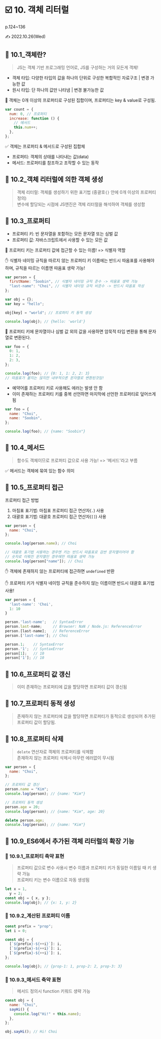 # ☑️ 10. 객체 리터럴

p.124~136

✍️ 2022.10.26(Wed)

## 📎 10.1\_객체란?

> JS는 객체 기반 프로그래밍 언어로, JS를 구성하는 거의 모든게 객체!

- 객체 타입: 다양한 타입의 값을 하나의 단위로 구성한 복합적인 자료구조 | 변경 가능한 값
- 원시 타입: 단 하나의 값만 나타냄 | 변경 불가능한 값

👀 객체는 0개 이상의 프로퍼티로 구성된 집합이며, 프로퍼티는 key & value로 구성됨.

```js
var count = {
  num: 0, // 프로퍼티
  increase: function () {
    // 메서드
    this.num++;
  },
};
```

✅ 객체는 프로퍼티 & 메서드로 구성된 집합체

- 프로퍼티: 객체의 상태를 나타내는 값(data)
- 메서드: 프로퍼티를 참조하고 조작할 수 있는 동작

## 📎 10.2\_객체 리터럴에 의한 객체 생성

> 객체 리터럴: 객체를 생성하기 위한 표기법 (중괄호`{}` 안에 0개 이상의 프로퍼티 정의) <br/>
> 변수에 할당되는 시점에 JS엔진은 객체 리터럴을 해석하여 객체를 생성함

## 📎 10.3\_프로퍼티

- 프로퍼티 키: 빈 문자열을 포함하는 모든 문자열 또는 심벌 값
- 프로퍼티 값: 자바스크립트에서 사용할 수 있는 모든 값

👀 프로퍼티 키는 프로퍼티 값에 접근할 수 있는 이름! => 식별자 역할

✋ 식별자 네이밍 규칙을 따르지 않는 프로퍼티 키 이름에는 반드시 따옴표를 사용해야 하며, 규칙을 따르는 이름엔 따옴표 생략 가능!

```js
var person = {
  firstName: "Soobin", // 식별자 네이밍 규칙 준수 -> 따움표 생략 가능
  "last-name": "Choi", // 식별자 네이밍 규칙 비준수 -> 반드시 따옴표 작성
};
```

```js
var obj = {};
var key = "hello";

obj[key] = "world"; // 프로퍼티 키 동적 생성

console.log(obj); // {hello: 'world'}
```

👀 프로퍼티 키에 문자열이나 심벌 값 외의 값을 사용하면 암묵적 타입 변환을 통해 문자열로 변환된다.

```js
var foo = {
  0: 1,
  1: 2,
  2: 3,
};

console.log(foo); // {0: 1, 1: 2, 2: 3}
// 따옴표가 붙지는 않지만 내부적으론 문자열로 변환된것임!
```

- 예약어를 프로퍼티 키로 사용해도 에러는 발생 안 함
- 이미 존재하는 프로퍼티 키를 중복 선언하면 마지막에 선언한 프로퍼티로 덮어쓰게 됨

```js
var foo = {
  name: "Choi",
  name: "Soobin",
};

console.log(foo); // {name: "Soobin"}
```

## 📎 10.4\_메서드

> 함수도 객체이므로 프로퍼티 값으로 사용 가능! => '메서드'라고 부름

✅ 메서드는 객체에 묶여 있는 함수 의미

## 📎 10.5\_프로퍼티 접근

프로퍼티 접근 방법

1. 마침표 표기법: 마침표 프로퍼티 접근 연산자(`.`) 사용
2. 대괄호 표기법: 대괄호 프로퍼티 접근 연산자(`[]`) 사용

```js
var person = {
  name: "Choi",
};

console.log(person.name); // Choi

// 대괄호 표기법 사용하는 경우엔 키는 반드시 따옴표로 감싼 문자열이어야 함
// 숫자로 이뤄진 문자열인 경우에만 따옴표 생략 가능
console.log(person["name"]); // Choi
```

✋ 객체에 존재하지 않는 프로퍼티에 접근하면 `undefined` 반환

✋ 프로퍼티 키가 식별자 네이밍 규칙을 준수하지 않는 이름이면 반드시 대괄호 표기법 사용!

```js
var person = {
  'last-name': 'Choi',
  1: 10
}

person.'last-name';   // SyntaxError
person.last-name;     // Browser: NaN / Node.js: ReferenceError
person.[last-name];   // ReferenceError
person.['last-name']; // Choi

person.1;    // SyntaxError
person.'1';  // SyntaxError
person[1];   // 10
person['1']; // 10
```

## 📎 10.6\_프로퍼티 값 갱신

> 이미 존재하는 프로퍼티에 값을 할당하면 프로퍼티 값이 갱신됨

## 📎 10.7\_프로퍼티 동적 생성

> 존재하지 않는 프로퍼티에 값을 할당하면 프로퍼티가 동적으로 생성되어 추가된 프로퍼티 값이 할당됨.

## 📎 10.8\_프로퍼티 삭제

> `delete` 연산자로 객체의 프로퍼티를 삭제함 <br/>
> 존재하지 않는 프로퍼티 삭제시 아무런 에러없이 무시됨

```js
var person = {
  name: "Choi",
};

// 프로퍼티 값 갱신
person.name = "Kim";
console.log(person); // {name: "Kim"}

// 프로퍼티 동적 생성
person.age = 20;
console.log(person); // {name: "Kim", age: 20}

delete person.age;
console.log(person); // {name: "Kim"}
```

## 📎 10.9_ES6에서 추가된 객체 리터럴의 확장 기능

### 💫 10.9.1\_프로퍼티 축약 표현

> 프로퍼티 값으로 변수 사용시 변수 이름과 프로퍼티 키가 동일한 이름일 때 키 생략 가능 <br/>
> 프로퍼티 키는 변수 이름으로 자동 생성됨

```js
let x = 1,
  y = 2;
const obj = { x, y };
console.log(obj); // {x: 1, y: 2}
```

### 💫 10.9.2\_계산된 프로퍼티 이름

```js
const prefix = "prop";
let i = 0;

const obj = {
  [`${prefix}-${++i}`]: i,
  [`${prefix}-${++i}`]: i,
  [`${prefix}-${++i}`]: i,
};

console.log(obj); // {prop-1: 1, prop-2: 2, prop-3: 3}
```

### 💫 10.9.3\_메서드 축약 표현

> 메서드 정의시 function 키워드 생략 가능

```js
const obj = {
  name: "Choi",
  sayHi() {
    console.log("Hi!" + this.name);
  },
};

obj.sayHi(); // Hi! Choi
```
